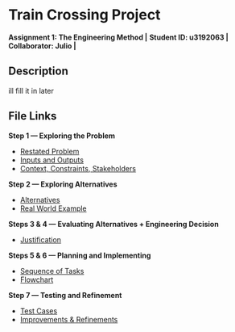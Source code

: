 # Train Crossing Project

**Assignment 1: The Engineering Method |**
**Student ID: u3192063 |**
**Collaborator: Julio |**


## Description
ill fill it in later

## File Links
 **Step 1 — Exploring the Problem**
- [Restated Problem](Step1_Exploring-the-Problem/Restated-Problem.md)
- [Inputs and Outputs](Step1_Exploring-the-Problem/Inputs-and-Outputs.md)
- [Context, Constraints, Stakeholders](Step1_Exploring-the-Problem/Context-Constraints-Stakeholders.md)

**Step 2 — Exploring Alternatives**
- [Alternatives](Step2_Exploring-Alternatives/Alternatives.md)
- [Real World Example](Step2_Exploring-Alternatives/Real-World-Example.md)

**Steps 3 & 4 — Evaluating Alternatives + Engineering Decision**
- [Justification](Step3-4_Evaluating-Alts-and-Engineering-Decision/Justification.md)

**Steps 5 & 6 — Planning and Implementing**
- [Sequence of Tasks](Step5-6_Planning-and-Implementation/Sequence-of-Tasks.txt)
- [Flowchart](Step5-6_Planning-and-Implementation/Flowchart.png)

**Step 7 — Testing and Refinement**
- [Test Cases](Step7_Testing/Test-Cases.md)
- [Improvements & Refinements](Step7_Testing/Improvements-and-Refinements.md)
